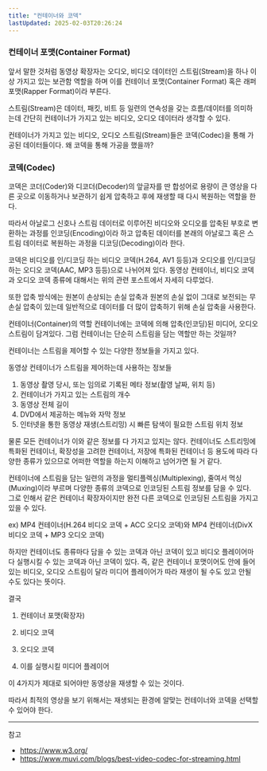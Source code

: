 ```yaml
---
title: "컨테이너와 코덱"
lastUpdated: 2025-02-03T20:26:24
---
```


### 컨테이너 포맷(Container Format)

앞서 말한 것처럼 동영상 확장자는 오디오, 비디오 데이터인 스트림(Stream)을 하나 이상 가지고 있는 보관함 역할을 하며 이를 컨테이너 포맷(Container Format) 혹은 래퍼 포맷(Rapper Format)이라 부른다.

스트림(Stream)은 데이터, 패킷, 비트 등 일련의 연속성을 갖는 흐름/데이터를 의미하는데 간단히 컨테이너가 가지고 있는 비디오, 오디오 데이터라 생각할 수 있다.

컨테이너가 가지고 있는 비디오, 오디오 스트림(Stream)들은 코덱(Codec)을 통해 가공된 데이터들이다. 왜 코덱을 통해 가공을 했을까?

### 코덱(Codec)

코덱은 코더(Coder)와 디코더(Decoder)의 앞글자를 딴 합성어로 용량이 큰 영상을 다른 곳으로 이동하거나 보관하기 쉽게 압축하고 후에 재생할 때 다시 복원하는 역할을 한다.

따라서 아날로그 신호나 스트림 데이터로 이루어진 비디오와 오디오를 압축된 부호로 변환하는 과정를 인코딩(Encoding)이라 하고 압축된 데이터를 본래의 아날로그 혹은 스트림 데이터로 복원하는 과정을 디코딩(Decoding)이라 한다.

코덱은 비디오를 인/디코딩 하는 비디오 코덱(H.264, AV1 등등)과 오디오를 인/디코딩하는 오디오 코덱(AAC, MP3 등등)으로 나뉘어져 있다. 동영상 컨테이너, 비디오 코덱과 오디오 코덱 종류에 대해서는 위의 관련 포스트에서 자세히 다루었다.

또한 압축 방식에는 원본이 손상되는 손실 압축과 원본의 손실 없이 그대로 보전되는 무손실 압축이 있는데 일반적으로 데이터를 더 많이 압축하기 위해 손실 압축을 사용한다.

컨테이너(Container)의 역할
컨테이너에는 코덱에 의해 압축(인코딩)된 미디어, 오디오 스트림이 담겨있다. 그럼 컨테이너는 단순히 스트림을 담는 역할만 하는 것일까?

컨테이너는 스트림을 제어할 수 있는 다양한 정보들을 가지고 있다.

동영상 컨테이너가 스트림을 제어하는데 사용하는 정보들

1. 동영상 촬영 당시, 또는 임의로 기록된 메타 정보(촬영 날짜, 위치 등)
2. 컨테이너가 가지고 있는 스트림의 개수
3. 동영상 전체 길이
4. DVD에서 제공하는 메뉴와 자막 정보
5. 인터넷을 통한 동영상 재생(스트리밍) 시 빠른 탐색이 필요한 스트림 위치 정보

물론 모든 컨테이너가 이와 같은 정보를 다 가지고 있지는 않다. 컨테이너도 스트리밍에 특화된 컨테이너, 확장성을 고려한 컨테이너, 저장에 특화된 컨테이너 등 용도에 따라 다양한 종류가 있으므로 어떠한 역할을 하는지 이해하고 넘어가면 될 거 같다.

컨테이너에 스트림을 담는 일련의 과정을 멀티플렉싱(Multiplexing), 줄여서 먹싱(Muxing)이라 부르며 다양한 종류의 코덱으로 인코딩된 스트림 정보를 담을 수 있다. 그로 인해서 같은 컨테이너 확장자이지만 완전 다른 코덱으로 인코딩된 스트림을 가지고 있을 수 있다.

ex) MP4 컨테이너(H.264 비디오 코덱 + ACC 오디오 코덱)와 MP4 컨테이너(DivX 비디오 코덱 + MP3 오디오 코덱)

하지만 컨테이너도 종류마다 담을 수 있는 코덱과 아닌 코덱이 있고 비디오 플레이어마다 실행시킬 수 있는 코덱과 아닌 코덱이 있다. 즉, 같은 컨테이너 포맷이어도 안에 들어있는 비디오, 오디오 스트림이 달라 미디어 플레이어가 따라 재생이 될 수도 있고 안될 수도 있다는 뜻이다.

결국

1. 컨테이너 포맷(확장자)

2. 비디오 코덱

3. 오디오 코덱

4. 이를 실행시킬 미디어 플레이어

이 4가지가 제대로 되어야만 동영상을 재생할 수 있는 것이다.

따라서 최적의 영상을 보기 위해서는 재생되는 환경에 알맞는 컨테이너와 코덱을 선택할 수 있어야 한다.

---
참고

- <https://www.w3.org/>
- <https://www.muvi.com/blogs/best-video-codec-for-streaming.html>
